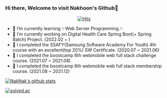 ### Hi there, Welcome to visit Nakhoon's Github👋

<div align=center>

[![Hits](https://hits.seeyoufarm.com/api/count/incr/badge.svg?url=https%3A%2F%2Fgithub.com%2Flongnh214%2Fhit-counter&count_bg=%239D17CB&title_bg=%23555555&icon=apple.svg&icon_color=%23E7E7E7&title=hits&edge_flat=false)](https://hits.seeyoufarm.com)

</div>

- 🌱 I’m currently learning ✨Web Server Programming.✨
- 🔭 I’m currently working on Digital Health Care Spring Boot(+ Spring Batch) Project. (2022.02 ~ )
- 📖 I completed the SSAFY(Samsung Software Academy For Youth) 4th course with an excellent(top 20%) SW Certificate. (2020.07 ~ 2021.06)
- 🎯 I completed the boostcamp 6th webmobile web full stack challenge course. (2021.07 ~ 2021.08)
- 🚀 I completed the boostcamp 6th webmobile web full stack membership course. (2021.08 ~ 2021.12)
<!--
**longnh214/longnh214** is a ✨ _special_ ✨ repository because its `README.md` (this file) appears on your GitHub profile.

Here are some ideas to get you started:

- 🔭 I’m currently working on ...
- 🌱 I’m currently learning ...
- 👯 I’m looking to collaborate on ...
- 🤔 I’m looking for help with ...
- 💬 Ask me about ...
- 📫 How to reach me: ...
- 😄 Pronouns: ...
- ⚡ Fun fact: ...
-->

[![NakNak's github stats](https://github-readme-stats.vercel.app/api?username=longnh214&show_icons=true&theme=dracula)](https://github.com/longnh214/github-readme-stats)
  
[![solved.ac](http://mazassumnida.wtf/api/v2/generate_badge?boj=cnh0214)](https://solved.ac/cnh0214)
